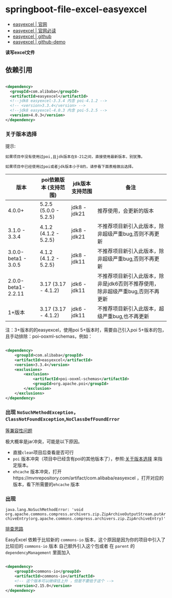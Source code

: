 # springboot-file-excel-easyexcel

- [easyexcel | 官网](https://easyexcel.opensource.alibaba.com/docs/current/)
- [easyexcel | 官网必读](https://easyexcel.opensource.alibaba.com/qa/)
- [easyexcel | github](https://github.com/alibaba/easyexcel)
- [easyexcel | github-demo](https://github.com/alibaba/easyexcel/tree/master/easyexcel-test/src/test/java/com/alibaba/easyexcel/test/demo)

**读写excel文件**

## 依赖引用

```xml

<dependency>
  <groupId>com.alibaba</groupId>
  <artifactId>easyexcel</artifactId>
  <!--jdk8 easyexcel-3.3.4 内含 poi-4.1.2 -->
  <!-- <version>3.3.4</version> -->
  <!--jdk8 easyexcel-4.0.3 内含 poi-5.2.5 -->
  <version>4.0.3</version>
</dependency>
```

### 关于版本选择

提示:

```text
如果项目中没有使用过poi,且jdk版本在8-21之间，直接使用最新版本，别犹豫。

如果项目中已经使用过poi或者jdk版本小于8的，请参看下面表格做出选择。
```

| 版本                  | poi依赖版本 (支持范围)        | jdk版本支持范围    | 备注                                          |
|---------------------|-----------------------|--------------|---------------------------------------------|
| 4.0.0+              | 5.2.5 (5.0.0 - 5.2.5) | jdk8 - jdk21 | 推荐使用，会更新的版本                                 |
| 3.1.0 - 3.3.4       | 4.1.2 (4.1.2 - 5.2.5) | jdk8 - jdk21 | 不推荐项目新引入此版本，除非超级严重bug,否则不再更新                |
| 3.0.0-beta1 - 3.0.5 | 4.1.2 (4.1.2 - 5.2.5) | jdk8 - jdk11 | 不推荐项目新引入此版本，除非超级严重bug,否则不再更新                |
| 2.0.0-beta1-2.2.11  | 3.17 (3.17 - 4.1.2)   | jdk6 - jdk11 | 不推荐项目新引入此版本，除非是jdk6否则不推荐使用，除非超级严重bug,否则不再更新 |
| 1+版本                | 3.17 (3.17 - 4.1.2)   | jdk6 - jdk11 | 不推荐项目新引入此版本，超级严重bug,也不再更新                   |

注：3+版本的的easyexcel，使用poi 5+版本时，需要自己引入poi 5+版本的包，且手动排除：poi-ooxml-schemas，例如：

```xml

<dependency>
    <groupId>com.alibaba</groupId>
    <artifactId>easyexcel</artifactId>
    <version>3.3.4</version>
    <exclusions>
        <exclusion>
            <artifactId>poi-ooxml-schemas</artifactId>
            <groupId>org.apache.poi</groupId>
        </exclusion>
    </exclusions>
</dependency>
```

### 出现 `NoSuchMethodException`， `ClassNotFoundException`,`NoClassDefFoundError`

[等兼容性问题](https://easyexcel.opensource.alibaba.com/qa/#出现-nosuchmethodexception-classnotfoundexception-noclassdeffounderror-等兼容性问题)

极大概率是jar冲突，可能是以下原因。

- 直接`clean`项目后查看是否可行
- `poi`
  版本冲突（项目中已经含有poi的其他版本了），参照:[关于版本选择](https://easyexcel.opensource.alibaba.com/qa/#关于版本选择)
  来指定版本。
- `ehcache` 版本冲突，打开https://mvnrepository.com/artifact/com.alibaba/easyexcel ，打开对应的版本，看下所需要的`ehcache`
  版本

### 出现
`java.lang.NoSuchMethodError: 'void org.apache.commons.compress.archivers.zip.ZipArchiveOutputStream.putArchiveEntry(org.apache.commons.compress.archivers.zip.ZipArchiveEntry)'`

[排查思路](https://easyexcel.opensource.alibaba.com/qa/#出现-javalangnosuchmethoderror-void-orgapachecommonscompressarchiverszipziparchiveoutputstreamputarchiveentryorgapachecommonscompressarchiverszipziparchiveentry)

EasyExcel 依赖于比较新的 `commons-io` 版本，这个原因是因为你的项目中引入了比较旧的 `commons-io` 版本 自己额外引入这个包或者
在 `parent` 的 `dependencyManagement` 里面加入

```xml

<dependency>
    <groupId>commons-io</groupId>
    <artifactId>commons-io</artifactId>
    <!-- 这个版本可以继续往上升 ，但是不要低于这个 -->
    <version>2.15.0</version>
</dependency>
```

